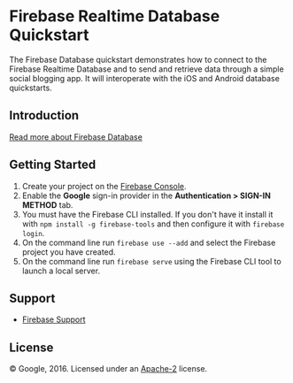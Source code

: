# Firebase Realtime Database Quickstart

The Firebase Database quickstart demonstrates how to connect to the Firebase Realtime Database and
to send and retrieve data through a simple social blogging app. It will interoperate with the iOS and
Android database quickstarts.

## Introduction

[Read more about Firebase Database](https://firebase.google.com/docs/database/)

## Getting Started

1.  Create your project on the [Firebase Console](https://console.firebase.google.com).
1.  Enable the **Google** sign-in provider in the **Authentication > SIGN-IN METHOD** tab.
1.  You must have the Firebase CLI installed. If you don't have it install it with `npm install -g firebase-tools` and then configure it with `firebase login`.
1.  On the command line run `firebase use --add` and select the Firebase project you have created.
1.  On the command line run `firebase serve` using the Firebase CLI tool to launch a local server.

## Support

- [Firebase Support](https://firebase.google.com/support/)

## License

© Google, 2016. Licensed under an [Apache-2](../LICENSE) license.
